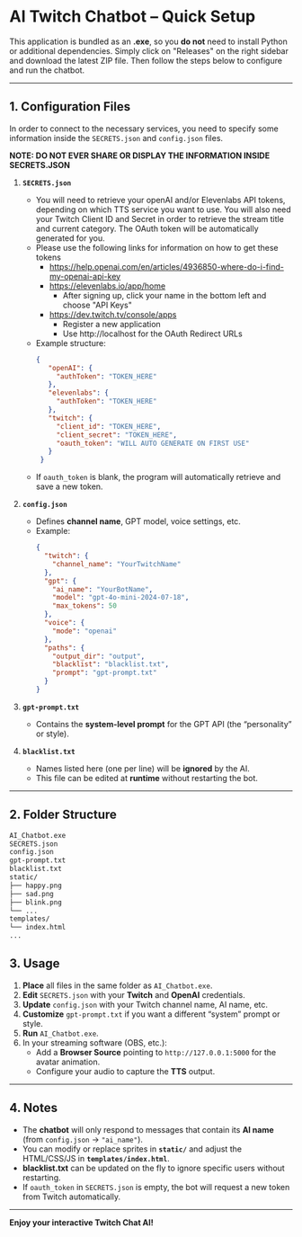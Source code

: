 # AI Twitch Chatbot – Quick Setup

This application is bundled as an **.exe**, so you **do not** need to install Python or additional dependencies. Simply click on "Releases" on the right sidebar and download the latest ZIP file. Then follow the steps below to configure and run the chatbot.

---

## 1. Configuration Files
In order to connect to the necessary services, you need to specify some information inside the `SECRETS.json` and `config.json` files.

**NOTE: DO NOT EVER SHARE OR DISPLAY THE INFORMATION INSIDE SECRETS.JSON**

1. **`SECRETS.json`**  
   - You will need to retrieve your openAI and/or Elevenlabs API tokens, depending on which TTS service you want to use. You will also need your Twitch Client ID and Secret in order to retrieve the stream title and current category. The OAuth token will be automatically generated for you.
   - Please use the following links for information on how to get these tokens
      - https://help.openai.com/en/articles/4936850-where-do-i-find-my-openai-api-key
      - https://elevenlabs.io/app/home
         - After signing up, click your name in the bottom left and choose "API Keys"   
      - https://dev.twitch.tv/console/apps
         - Register a new application
         - Use http://localhost for the OAuth Redirect URLs
   - Example structure:
     ```json
     {
        "openAI": {
          "authToken": "TOKEN_HERE"
        },
        "elevenlabs": {
          "authToken": "TOKEN_HERE"
        },
        "twitch": {
          "client_id": "TOKEN_HERE",
          "client_secret": "TOKEN_HERE",
          "oauth_token": "WILL AUTO GENERATE ON FIRST USE"
        }
      }
     ```
   - If `oauth_token` is blank, the program will automatically retrieve and save a new token.

2. **`config.json`**  
   - Defines **channel name**, GPT model, voice settings, etc.  
   - Example:
     ```json
     {
       "twitch": {
         "channel_name": "YourTwitchName"
       },
       "gpt": {
         "ai_name": "YourBotName",
         "model": "gpt-4o-mini-2024-07-18",
         "max_tokens": 50
       },
       "voice": {
         "mode": "openai"
       },
       "paths": {
         "output_dir": "output",
         "blacklist": "blacklist.txt",
         "prompt": "gpt-prompt.txt"
       }
     }
     ```

3. **`gpt-prompt.txt`**  
   - Contains the **system-level prompt** for the GPT API (the “personality” or style).

4. **`blacklist.txt`**  
   - Names listed here (one per line) will be **ignored** by the AI.  
   - This file can be edited at **runtime** without restarting the bot.

---

## 2. Folder Structure

```bash
AI_Chatbot.exe
SECRETS.json
config.json
gpt-prompt.txt
blacklist.txt
static/
├── happy.png
├── sad.png
├── blink.png
└── ...
templates/
└── index.html
...
```
## 3. Usage

1. **Place** all files in the same folder as `AI_Chatbot.exe`.  
2. **Edit** `SECRETS.json` with your **Twitch** and **OpenAI** credentials.  
3. **Update** `config.json` with your Twitch channel name, AI name, etc.  
4. **Customize** `gpt-prompt.txt` if you want a different “system” prompt or style.  
5. **Run** `AI_Chatbot.exe`.  
6. In your streaming software (OBS, etc.):  
   - Add a **Browser Source** pointing to `http://127.0.0.1:5000` for the avatar animation.  
   - Configure your audio to capture the **TTS** output.

---

## 4. Notes

- The **chatbot** will only respond to messages that contain its **AI name** (from `config.json` → `"ai_name"`).  
- You can modify or replace sprites in **`static/`** and adjust the HTML/CSS/JS in **`templates/index.html`**.  
- **blacklist.txt** can be updated on the fly to ignore specific users without restarting.  
- If `oauth_token` in `SECRETS.json` is empty, the bot will request a new token from Twitch automatically.

---

**Enjoy your interactive Twitch Chat AI!**
